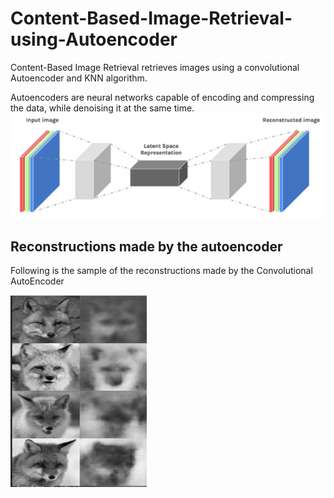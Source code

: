 # Content-Based-Image-Retrieval-using-Autoencoder
Content-Based Image Retrieval retrieves images using a convolutional Autoencoder and KNN algorithm.

Autoencoders are neural networks capable of encoding and compressing the data, while denoising it at the same time.
![alt text](https://github.com/Madhurima1997/Content-Based-Image-Retrieval-using-Autoencoder/blob/main/Screenshots/Autoencoder.PNG "An Autoencoder- Image from Google")
## Reconstructions made by the autoencoder
Following is the sample of the reconstructions made by the Convolutional AutoEncoder

![alt text](https://github.com/Madhurima1997/Content-Based-Image-Retrieval-using-Autoencoder/blob/main/Screenshots/Reconstructions.PNG "Reconstructions from AutoEncoder")

